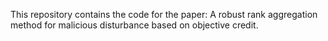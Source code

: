 This repository contains the code for the paper: A robust rank aggregation method for malicious disturbance based on objective credit.
